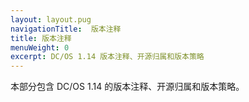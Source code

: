 ```yaml
---
layout: layout.pug
navigationTitle:  版本注释
title: 版本注释
menuWeight: 0
excerpt: DC/OS 1.14 版本注释、开源归属和版本策略
---
```


本部分包含 DC/OS 1.14 的版本注释、开源归属和版本策略。
